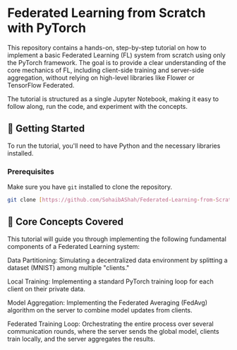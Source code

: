 # Federated Learning from Scratch with PyTorch

This repository contains a hands-on, step-by-step tutorial on how to implement a basic Federated Learning (FL) system from scratch using only the PyTorch framework. The goal is to provide a clear understanding of the core mechanics of FL, including client-side training and server-side aggregation, without relying on high-level libraries like Flower or TensorFlow Federated.

The tutorial is structured as a single Jupyter Notebook, making it easy to follow along, run the code, and experiment with the concepts.

## 🚀 Getting Started

To run the tutorial, you'll need to have Python and the necessary libraries installed.

### Prerequisites

Make sure you have `git` installed to clone the repository.

```sh
git clone [https://github.com/SohaibAShah/Federated-Learning-from-Scratch-with-PyTorch.git](https://github.com/SohaibAShah/Federated-Learning-from-Scratch-with-PyTorch.git)

```

## 🧠 Core Concepts Covered

This tutorial will guide you through implementing the following fundamental components of a Federated Learning system:

Data Partitioning: Simulating a decentralized data environment by splitting a dataset (MNIST) among multiple "clients."

Local Training: Implementing a standard PyTorch training loop for each client on their private data.

Model Aggregation: Implementing the Federated Averaging (FedAvg) algorithm on the server to combine model updates from clients.

Federated Training Loop: Orchestrating the entire process over several communication rounds, where the server sends the global model, clients train locally, and the server aggregates the results.